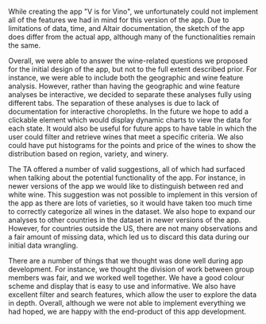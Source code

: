 While creating the app "V is for Vino", we unfortunately could not implement all of the features we had in mind for this version of the app. Due to limitations of data, time, and Altair documentation, the sketch of the app does differ from the actual app, although many of the functionalities remain the same. 

Overall, we were able to answer the wine-related questions we proposed for the initial design of the app, but not to the full extent described prior. For instance, we were able to include both the geographic and wine feature analysis. However, rather than having the geographic and wine feature analyses be interactive, we decided to separate these analyses fully using different tabs. The separation of these analyses is due to lack of documentation for interactive choropleths. In the future we hope to add a clickable element which would display dynamic charts to view the data for each state. It would also be useful for future apps to have table in which the user could filter and retrieve wines that meet a specific criteria. We also could have put histograms for the points and price of the wines to show the distribution based on region, variety, and winery.

The TA offered a number of valid suggestions, all of which had surfaced when talking about the potential functionality of the app. For instance, in newer versions of the app we would like to distinguish between red and white wine. This suggestion was not possible to implement in this version of the app as there are lots of varieties, so it would have taken too much time to correctly categorize all wines in the dataset. We also hope to expand our analyses to other countries in the dataset in newer versions of the app. However, for countries outside the US, there are not many observations and a fair amount of missing data, which led us to discard this data during our initial data wrangling. 

There are a number of things that we thought was done well during app development. For instance, we thought the division of work between group members was fair, and we worked well together. We have a good colour scheme and display that is easy to use and informative. We also have excellent filter and search features, which allow the user to explore the data in depth. Overall, although we were not able to implement everything we had hoped, we are happy with the end-product of this app development.

